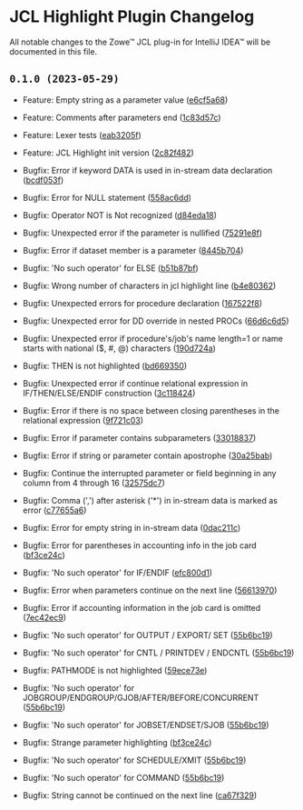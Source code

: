 # JCL Highlight Plugin Changelog

All notable changes to the Zowe™ JCL plug-in for IntelliJ IDEA™ will be documented in this file.

## `0.1.0 (2023-05-29)`

* Feature: Empty string as a parameter value ([e6cf5a68](https://github.com/zowe/zowe-jcl-intellij/-/commit/e6cf5a68))
* Feature: Comments after parameters end ([1c83d57c](https://github.com/zowe/zowe-jcl-intellij/-/commit/1c83d57c))
* Feature: Lexer tests ([eab3205f](https://github.com/zowe/zowe-jcl-intellij/-/commit/eab3205f))
* Feature: JCL Highlight init version ([2c82f482](https://github.com/zowe/zowe-jcl-intellij/-/commit/2c82f482))


* Bugfix: Error if keyword DATA is used in in-stream data declaration ([bcdf053f](https://github.com/zowe/zowe-jcl-intellij/-/commit/bcdf053f))
* Bugfix: Error for NULL statement ([558ac6dd](https://github.com/zowe/zowe-jcl-intellij/-/commit/558ac6dd))
* Bugfix: Operator NOT is Not recognized ([d84eda18](https://github.com/zowe/zowe-jcl-intellij/-/commit/d84eda18))
* Bugfix: Unexpected error if the parameter is nullified ([75291e8f](https://github.com/zowe/zowe-jcl-intellij/-/commit/75291e8f))
* Bugfix: Error if dataset member is a parameter ([8445b704](https://github.com/zowe/zowe-jcl-intellij/-/commit/8445b704))
* Bugfix: 'No such operator' for ELSE ([b51b87bf](https://github.com/zowe/zowe-jcl-intellij/-/commit/b51b87bf))
* Bugfix: Wrong number of characters in jcl highlight line ([b4e80362](https://github.com/zowe/zowe-jcl-intellij/-/commit/b4e80362))
* Bugfix: Unexpected errors for procedure declaration ([167522f8](https://github.com/zowe/zowe-jcl-intellij/-/commit/167522f8))
* Bugfix: Unexpected error for DD override in nested PROCs ([66d6c6d5](https://github.com/zowe/zowe-jcl-intellij/-/commit/66d6c6d5))
* Bugfix: Unexpected error if procedure's/job's name length=1 or name starts with national ($, #, @) characters ([190d724a](https://github.com/zowe/zowe-jcl-intellij/-/commit/190d724a))
* Bugfix: THEN is not highlighted ([bd669350](https://github.com/zowe/zowe-jcl-intellij/-/commit/bd669350))
* Bugfix: Unexpected error if continue relational expression in IF/THEN/ELSE/ENDIF construction ([3c118424](https://github.com/zowe/zowe-jcl-intellij/-/commit/3c118424))
* Bugfix: Error if there is no space between closing parentheses in the relational expression ([9f721c03](https://github.com/zowe/zowe-jcl-intellij/-/commit/9f721c03))
* Bugfix: Error if parameter contains subparameters ([33018837](https://github.com/zowe/zowe-jcl-intellij/-/commit/33018837))
* Bugfix: Error if string or parameter contain apostrophe ([30a25bab](https://github.com/zowe/zowe-jcl-intellij/-/commit/30a25bab))
* Bugfix: Continue the interrupted parameter or field beginning in any column from 4 through 16 ([32575dc7](https://github.com/zowe/zowe-jcl-intellij/-/commit/32575dc7))
* Bugfix: Comma (',') after asterisk ('*') in in-stream data is marked as error ([c77655a6](https://github.com/zowe/zowe-jcl-intellij/-/commit/c77655a6))
* Bugfix: Error for empty string in in-stream data ([0dac211c](https://github.com/zowe/zowe-jcl-intellij/-/commit/0dac211c))
* Bugfix: Error for parentheses in accounting info in the job card ([bf3ce24c](https://github.com/zowe/zowe-jcl-intellij/-/commit/bf3ce24c))
* Bugfix: 'No such operator' for IF/ENDIF ([efc800d1](https://github.com/zowe/zowe-jcl-intellij/-/commit/efc800d1))
* Bugfix: Error when parameters continue on the next line ([56613970](https://github.com/zowe/zowe-jcl-intellij/-/commit/56613970))
* Bugfix: Error if accounting information in the job card is omitted ([7ec42ec9](https://github.com/zowe/zowe-jcl-intellij/-/commit/7ec42ec9))
* Bugfix: 'No such operator' for OUTPUT / EXPORT/ SET ([55b6bc19](https://github.com/zowe/zowe-jcl-intellij/-/commit/55b6bc19))
* Bugfix: 'No such operator' for CNTL / PRINTDEV / ENDCNTL ([55b6bc19](https://github.com/zowe/zowe-jcl-intellij/-/commit/55b6bc19))
* Bugfix: PATHMODE is not highlighted ([59ece73e](https://github.com/zowe/zowe-jcl-intellij/-/commit/59ece73e))
* Bugfix: 'No such operator' for JOBGROUP/ENDGROUP/GJOB/AFTER/BEFORE/CONCURRENT ([55b6bc19](https://github.com/zowe/zowe-jcl-intellij/-/commit/55b6bc19))
* Bugfix: 'No such operator' for JOBSET/ENDSET/SJOB ([55b6bc19](https://github.com/zowe/zowe-jcl-intellij/-/commit/55b6bc19))
* Bugfix: Strange parameter highlighting ([bf3ce24c](https://github.com/zowe/zowe-jcl-intellij/-/commit/bf3ce24c))
* Bugfix: 'No such operator' for SCHEDULE/XMIT ([55b6bc19](https://github.com/zowe/zowe-jcl-intellij/-/commit/55b6bc19))
* Bugfix: 'No such operator' for COMMAND ([55b6bc19](https://github.com/zowe/zowe-jcl-intellij/-/commit/55b6bc19))
* Bugfix: String cannot be continued on the next line ([ca67f329](https://github.com/zowe/zowe-jcl-intellij/-/commit/ca67f329))
